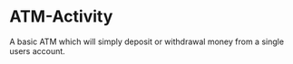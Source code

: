 # ATM-Activity
A basic ATM which will simply deposit or withdrawal money from a single users account.
